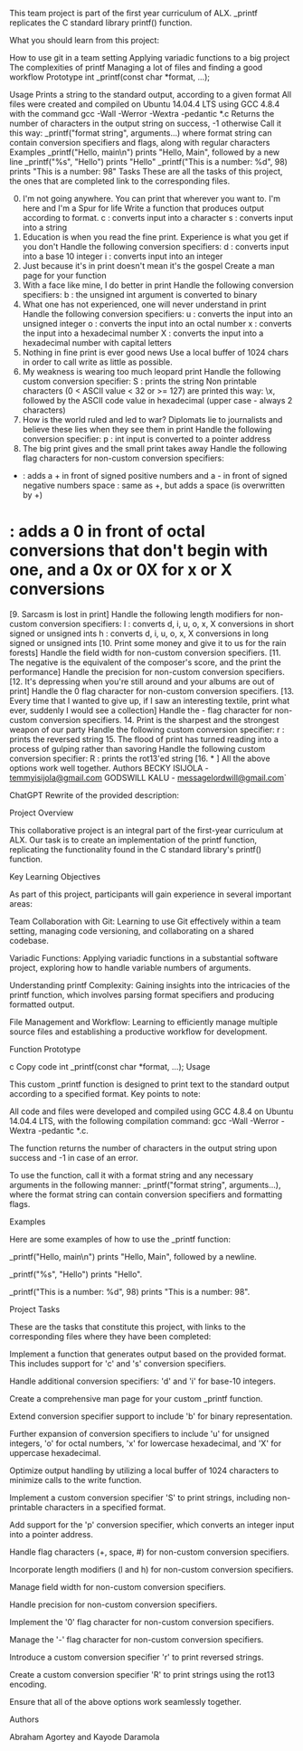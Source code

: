 This team project is part of the first year curriculum of ALX. _printf replicates the C standard library printf() function.

What you should learn from this project:

How to use git in a team setting
Applying variadic functions to a big project
The complexities of printf
Managing a lot of files and finding a good workflow
Prototype
int _printf(const char *format, ...);

Usage
Prints a string to the standard output, according to a given format
All files were created and compiled on Ubuntu 14.04.4 LTS using GCC 4.8.4 with the command gcc -Wall -Werror -Wextra -pedantic *.c
Returns the number of characters in the output string on success, -1 otherwise
Call it this way: _printf("format string", arguments...) where format string can contain conversion specifiers and flags, along with regular characters
Examples
_printf("Hello, main\n") prints "Hello, Main", followed by a new line
_printf("%s", "Hello") prints "Hello"
_printf("This is a number: %d", 98) prints "This is a number: 98"
Tasks
These are all the tasks of this project, the ones that are completed link to the corresponding files.

0. I'm not going anywhere. You can print that wherever you want to. I'm here and I'm a Spur for life
Write a function that produces output according to format.
c : converts input into a character
s : converts input into a string
1. Education is when you read the fine print. Experience is what you get if you don't
Handle the following conversion specifiers:
d : converts input into a base 10 integer
i : converts input into an integer
2. Just because it's in print doesn't mean it's the gospel
Create a man page for your function
3. With a face like mine, I do better in print
Handle the following conversion specifiers:
b : the unsigned int argument is converted to binary
4. What one has not experienced, one will never understand in print
Handle the following conversion specifiers:
u : converts the input into an unsigned integer
o : converts the input into an octal number
x : converts the input into a hexadecimal number
X : converts the input into a hexadecimal number with capital letters
5. Nothing in fine print is ever good news
Use a local buffer of 1024 chars in order to call write as little as possible.
6. My weakness is wearing too much leopard print
Handle the following custom conversion specifier:
S : prints the string
Non printable characters (0 < ASCII value < 32 or >= 127) are printed this way: \x, followed by the ASCII code value in hexadecimal (upper case - always 2 characters)
7. How is the world ruled and led to war? Diplomats lie to journalists and believe these lies when they see them in print
Handle the following conversion specifier:
p : int input is converted to a pointer address
8. The big print gives and the small print takes away
Handle the following flag characters for non-custom conversion specifiers:
+ : adds a + in front of signed positive numbers and a - in front of signed negative numbers
space : same as +, but adds a space (is overwritten by +)
# : adds a 0 in front of octal conversions that don't begin with one, and a 0x or 0X for x or X conversions
[9. Sarcasm is lost in print]
Handle the following length modifiers for non-custom conversion specifiers:
l : converts d, i, u, o, x, X conversions in short signed or unsigned ints
h : converts d, i, u, o, x, X conversions in long signed or unsigned ints
[10. Print some money and give it to us for the rain forests]
Handle the field width for non-custom conversion specifiers.
[11. The negative is the equivalent of the composer's score, and the print the performance]
Handle the precision for non-custom conversion specifiers.
[12. It's depressing when you're still around and your albums are out of print]
Handle the 0 flag character for non-custom conversion specifiers.
[13. Every time that I wanted to give up, if I saw an interesting textile, print what ever, suddenly I would see a collection]
Handle the - flag character for non-custom conversion specifiers.
14. Print is the sharpest and the strongest weapon of our party
Handle the following custom conversion specifier:
r : prints the reversed string
15. The flood of print has turned reading into a process of gulping rather than savoring
Handle the following custom conversion specifier:
R : prints the rot13'ed string
[16. * ]
All the above options work well together.
Authors
BECKY ISIJOLA - temmyisijola@gmail.com
GODSWILL KALU - messagelordwill@gmail.com`

ChatGPT
Rewrite of the provided description:

Project Overview

This collaborative project is an integral part of the first-year curriculum at ALX. Our task is to create an implementation of the printf function, replicating the functionality found in the C standard library's printf() function.

Key Learning Objectives

As part of this project, participants will gain experience in several important areas:

Team Collaboration with Git: Learning to use Git effectively within a team setting, managing code versioning, and collaborating on a shared codebase.

Variadic Functions: Applying variadic functions in a substantial software project, exploring how to handle variable numbers of arguments.

Understanding printf Complexity: Gaining insights into the intricacies of the printf function, which involves parsing format specifiers and producing formatted output.

File Management and Workflow: Learning to efficiently manage multiple source files and establishing a productive workflow for development.

Function Prototype

c
Copy code
int _printf(const char *format, ...);
Usage

This custom _printf function is designed to print text to the standard output according to a specified format. Key points to note:

All code and files were developed and compiled using GCC 4.8.4 on Ubuntu 14.04.4 LTS, with the following compilation command: gcc -Wall -Werror -Wextra -pedantic *.c.

The function returns the number of characters in the output string upon success and -1 in case of an error.

To use the function, call it with a format string and any necessary arguments in the following manner: _printf("format string", arguments...), where the format string can contain conversion specifiers and formatting flags.

Examples

Here are some examples of how to use the _printf function:

_printf("Hello, main\n") prints "Hello, Main", followed by a newline.

_printf("%s", "Hello") prints "Hello".

_printf("This is a number: %d", 98) prints "This is a number: 98".

Project Tasks

These are the tasks that constitute this project, with links to the corresponding files where they have been completed:

Implement a function that generates output based on the provided format. This includes support for 'c' and 's' conversion specifiers.

Handle additional conversion specifiers: 'd' and 'i' for base-10 integers.

Create a comprehensive man page for your custom _printf function.

Extend conversion specifier support to include 'b' for binary representation.

Further expansion of conversion specifiers to include 'u' for unsigned integers, 'o' for octal numbers, 'x' for lowercase hexadecimal, and 'X' for uppercase hexadecimal.

Optimize output handling by utilizing a local buffer of 1024 characters to minimize calls to the write function.

Implement a custom conversion specifier 'S' to print strings, including non-printable characters in a specified format.

Add support for the 'p' conversion specifier, which converts an integer input into a pointer address.

Handle flag characters (+, space, #) for non-custom conversion specifiers.

Incorporate length modifiers (l and h) for non-custom conversion specifiers.

Manage field width for non-custom conversion specifiers.

Handle precision for non-custom conversion specifiers.

Implement the '0' flag character for non-custom conversion specifiers.

Manage the '-' flag character for non-custom conversion specifiers.

Introduce a custom conversion specifier 'r' to print reversed strings.

Create a custom conversion specifier 'R' to print strings using the rot13 encoding.

Ensure that all of the above options work seamlessly together.

Authors

Abraham Agortey and
Kayode Daramola
